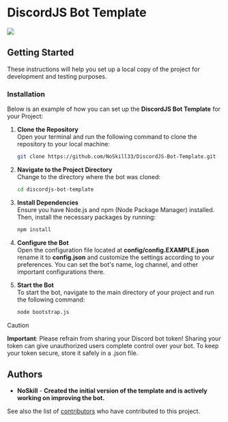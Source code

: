 # DiscordJS Bot Template
![](https://cdn.discordapp.com/attachments/1234474265726681099/1333264810380365824/0qSjCNT.png?ex=6798431d&is=6796f19d&hm=9236a47dce70d8e9b7eafe69fe20584e9aadafc4f3a879ca34836eb42ad56d2a&)

## Getting Started
These instructions will help you set up a local copy of the project for development and testing purposes.

### Installation
Below is an example of how you can set up the **DiscordJS Bot Template** for your Project:

1. **Clone the Repository**  
   Open your terminal and run the following command to clone the repository to your local machine:
   ```bash
   git clone https://github.com/NoSkill33/DiscordJS-Bot-Template.git

2. **Navigate to the Project Directory**  
   Change to the directory where the bot was cloned:
   ```bash
   cd discordjs-bot-template

3. **Install Dependencies**  
   Ensure you have Node.js and npm (Node Package Manager) installed. Then, install the necessary packages by running:
   ```bash
   npm install

4. **Configure the Bot**  
   Open the configuration file located at **config/config.EXAMPLE.json** rename it to **config.json** and customize the settings according to your preferences. You can set the bot's name, log channel, and other important configurations there.

5. **Start the Bot**  
   To start the bot, navigate to the main directory of your project and run the following command:
   ```bash
   node bootstrap.js

> [!CAUTION]
> **Important**: Please refrain from sharing your Discord bot token! Sharing your token can give unauthorized users complete control over your bot. To keep your token secure, store it safely in a .json file.

## Authors
- **NoSkill** - **Created the initial version of the template and is actively working on improving the bot.**

See also the list of
[contributors](https://github.com/NoSkill33/DiscordJS-Bot-Template/contributors)
who have contributed to this project.

